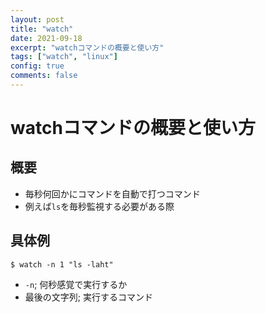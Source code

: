 ```yaml
---
layout: post
title: "watch"
date: 2021-09-18
excerpt: "watchコマンドの概要と使い方"
tags: ["watch", "linux"]
config: true
comments: false
---
```


# watchコマンドの概要と使い方

## 概要
 - 毎秒何回かにコマンドを自動で打つコマンド
 - 例えば`ls`を毎秒監視する必要がある際

## 具体例

```console
$ watch -n 1 "ls -laht"
```
 - `-n`; 何秒感覚で実行するか
 - 最後の文字列; 実行するコマンド
